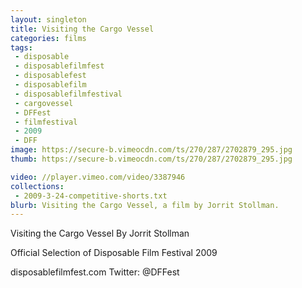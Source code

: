 ```yaml
---
layout: singleton
title: Visiting the Cargo Vessel
categories: films
tags:
 - disposable
 - disposablefilmfest
 - disposablefest
 - disposablefilm
 - disposablefilmfestival
 - cargovessel
 - DFFest
 - filmfestival
 - 2009
 - DFF
image: https://secure-b.vimeocdn.com/ts/270/287/2702879_295.jpg
thumb: https://secure-b.vimeocdn.com/ts/270/287/2702879_295.jpg

video: //player.vimeo.com/video/3387946
collections:
 - 2009-3-24-competitive-shorts.txt
blurb: Visiting the Cargo Vessel, a film by Jorrit Stollman.
---
```


Visiting the Cargo Vessel
By Jorrit Stollman

Official Selection of Disposable Film Festival 2009

disposablefilmfest.com
Twitter: @DFFest